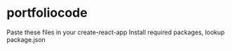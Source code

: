 # portfoliocode
Paste these files in your create-react-app
Install required packages, lookup package.json
